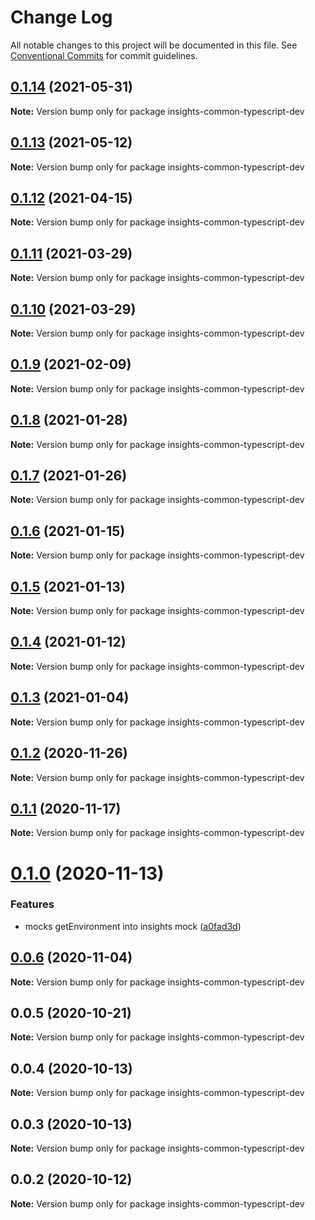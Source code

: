 # Change Log

All notable changes to this project will be documented in this file.
See [Conventional Commits](https://conventionalcommits.org) for commit guidelines.

## [0.1.14](https://github.com/RedHatInsights/insights-common-typescript/compare/insights-common-typescript-dev@0.1.13...insights-common-typescript-dev@0.1.14) (2021-05-31)

**Note:** Version bump only for package insights-common-typescript-dev





## [0.1.13](https://github.com/RedHatInsights/insights-common-typescript/compare/insights-common-typescript-dev@0.1.12...insights-common-typescript-dev@0.1.13) (2021-05-12)

**Note:** Version bump only for package insights-common-typescript-dev





## [0.1.12](https://github.com/RedHatInsights/insights-common-typescript/compare/insights-common-typescript-dev@0.1.11...insights-common-typescript-dev@0.1.12) (2021-04-15)

**Note:** Version bump only for package insights-common-typescript-dev





## [0.1.11](https://github.com/RedHatInsights/insights-common-typescript/compare/insights-common-typescript-dev@0.1.10...insights-common-typescript-dev@0.1.11) (2021-03-29)

**Note:** Version bump only for package insights-common-typescript-dev





## [0.1.10](https://github.com/RedHatInsights/insights-common-typescript/compare/insights-common-typescript-dev@0.1.9...insights-common-typescript-dev@0.1.10) (2021-03-29)

**Note:** Version bump only for package insights-common-typescript-dev





## [0.1.9](https://github.com/RedHatInsights/insights-common-typescript/compare/insights-common-typescript-dev@0.1.8...insights-common-typescript-dev@0.1.9) (2021-02-09)

**Note:** Version bump only for package insights-common-typescript-dev





## [0.1.8](https://github.com/RedHatInsights/insights-common-typescript/compare/insights-common-typescript-dev@0.1.7...insights-common-typescript-dev@0.1.8) (2021-01-28)

**Note:** Version bump only for package insights-common-typescript-dev





## [0.1.7](https://github.com/RedHatInsights/insights-common-typescript/compare/insights-common-typescript-dev@0.1.6...insights-common-typescript-dev@0.1.7) (2021-01-26)

**Note:** Version bump only for package insights-common-typescript-dev





## [0.1.6](https://github.com/RedHatInsights/insights-common-typescript/compare/insights-common-typescript-dev@0.1.5...insights-common-typescript-dev@0.1.6) (2021-01-15)

**Note:** Version bump only for package insights-common-typescript-dev





## [0.1.5](https://github.com/RedHatInsights/insights-common-typescript/compare/insights-common-typescript-dev@0.1.4...insights-common-typescript-dev@0.1.5) (2021-01-13)

**Note:** Version bump only for package insights-common-typescript-dev





## [0.1.4](https://github.com/RedHatInsights/insights-common-typescript/compare/insights-common-typescript-dev@0.1.3...insights-common-typescript-dev@0.1.4) (2021-01-12)

**Note:** Version bump only for package insights-common-typescript-dev





## [0.1.3](https://github.com/RedHatInsights/insights-common-typescript/compare/insights-common-typescript-dev@0.1.2...insights-common-typescript-dev@0.1.3) (2021-01-04)

**Note:** Version bump only for package insights-common-typescript-dev





## [0.1.2](https://github.com/RedHatInsights/insights-common-typescript/compare/insights-common-typescript-dev@0.1.1...insights-common-typescript-dev@0.1.2) (2020-11-26)

**Note:** Version bump only for package insights-common-typescript-dev





## [0.1.1](https://github.com/RedHatInsights/insights-common-typescript/compare/insights-common-typescript-dev@0.1.0...insights-common-typescript-dev@0.1.1) (2020-11-17)

**Note:** Version bump only for package insights-common-typescript-dev





# [0.1.0](https://github.com/RedHatInsights/insights-common-typescript/compare/insights-common-typescript-dev@0.0.6...insights-common-typescript-dev@0.1.0) (2020-11-13)


### Features

* mocks getEnvironment into insights mock ([a0fad3d](https://github.com/RedHatInsights/insights-common-typescript/commit/a0fad3def8dbcac6d98a93758a84db250609f9c6))





## [0.0.6](https://github.com/RedHatInsights/insights-common-typescript/compare/insights-common-typescript-dev@0.0.5...insights-common-typescript-dev@0.0.6) (2020-11-04)

**Note:** Version bump only for package insights-common-typescript-dev





## 0.0.5 (2020-10-21)

**Note:** Version bump only for package insights-common-typescript-dev





## 0.0.4 (2020-10-13)

**Note:** Version bump only for package insights-common-typescript-dev





## 0.0.3 (2020-10-13)

**Note:** Version bump only for package insights-common-typescript-dev





## 0.0.2 (2020-10-12)

**Note:** Version bump only for package insights-common-typescript-dev
